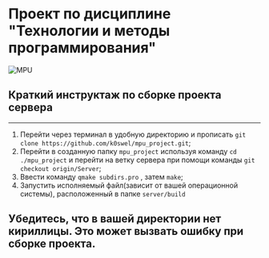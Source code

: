 # Проект по дисциплине "Технологии и методы программирования"
![MPU](https://sun9-63.userapi.com/impg/0jYhtK5zxK1Aqd7cYGzFRw568Z0QtIVyzzafQQ/FBofYU7PV0s.jpg?size=1156x230&quality=95&sign=ee3b68fc621f72472d670a7545082a48&type=album)

## Краткий инструктаж по сборке проекта сервера

***
1. Перейти через терминал в удобную директорию и прописать ```git clone https://github.com/k0swel/mpu_project.git```;
2. Перейти в созданную папку ```mpu_project``` используя команду ```cd ./mpu_project``` и перейти на ветку сервера при помощи команды ```git checkout origin/Server```;
3. Ввести команду ```qmake subdirs.pro``` , затем ```make```;
4. Запустить исполняемый файл(зависит от вашей операционной системы), расположенный в папке ```server/build```


## Убедитесь, что в вашей директории нет кириллицы. Это может вызвать ошибку при сборке проекта.
